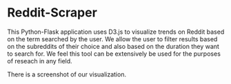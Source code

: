 # Reddit-Scraper
This Python-Flask application uses D3.js to visualize trends on Reddit based on the term searched by the user. We allow the user to filter results based on the subreddits of their choice and also based on the duration they want to search for. We feel this tool can be extensively be used for the purposes of reseach in any field.

There is a screenshot of our visualization.


